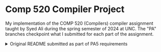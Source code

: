 # Comp 520 Compiler Project
My implementation of the COMP 520 (Compilers) compiler assignment taught by Syed Ali during the spring semester of 2024 at UNC. The "PA" branches checkpoint what I submitted for each part of the assignment.

<details>
<summary>Original README submitted as part of PA5 requirements</summary>

---
# Syntactic Analysis

Syntactic analysis is in package `miniJava.SyntacticAnalyzer`. `Scanner` represents a stream of tokens. It's `scan()` method returns the next token in the file until it reaches the end of file upon which it will return `TokenType.EOT` forever.

To determine tokens, the tokens are divided into three categories: single char, double char, and keyword. All tokens within the same category are handled the same way, just with different characters.

To handle the `UnOp` token, we violate the separation of scanner and parser and use knowledge of the grammar to determine when `-` is a unary vs. binary.

# AST Generation

`Parser` contains a `Scanner` and uses recursive descent to check the grammar of the tokens. ASTs are built along the way during recursive descent.

# Contextual Analysis

Contextual analysis is done in one traversal. An `Identifier` field was added to `IdRef` and `TypeDenoter` field to `Expression`. The assumption upheld for visitor methods is that visiting a node should associate all `IdRef`s in its descendants with an `Identifier` and all `Expression`s in its descendants with a `TypeDenoter`. Note that `TypeDenoter` here does not represent anything in the source code but rather is used to check type equality with other expressions for type checking.

The general strategy for a visit method is to visit child nodes, then use the `Identifier` and `TypeDenoter` fields to perform both identification and type checking. The `Environment` class keeps track of all state between visitor methods including identifiers and class names currently in scope.

# Code Generation

Static variables were put at the beginning of the stack. Register `R15` is used to keep track of the original `RBP`. For code generation, an offset field was added to AST declarations. It has a different meaning depending on the type of declaration. For `MethodDecl`, it is the code offset. For `LocalDecl`, it is negative offset from `RBP`. For non-static `MemberDecl`, it is offset from the memory address of the object. For static `MemberDecl`, it is offset from the stack bottom. For `ParamDecl`, it is postive offset from `RBP`.

Visiting a reference places its address on the stack and visiting an expression puts its value on the stack. Any code that visits a reference or expression should immediately pop the stack into a register.

For any `call` instructions, a patch list is maintained that contains all the method code locations to be patched in later. 8 bytes are greedily allocated for any type of data value. Immediates are not optimized to reduce instruction size (for example using imm32 when only imm8 is needed).

---
</details>
